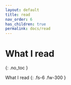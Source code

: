 ```yaml
---
layout: default
title: read
nav_order: 6
has_children: true
permalink: docs/read
---
```


# What I read
{: .no_toc }

What I read
{: .fs-6 .fw-300 }
